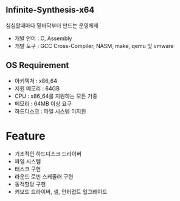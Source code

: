 ## Infinite-Synthesis-x64
심심할때마다 밑바닥부터 만드는 운영체제 
* 개발 언어 : C, Assembly
* 개발 도구 : GCC Cross-Compiler, NASM, make, qemu 및 vmware

## OS Requirement
* 아키텍쳐 : x86_64
* 지원 메모리 : 64GB
* CPU : x86_64를 지원하는 모든 기종
* 메모리 : 64MB 이상 요구
* 하드디스크 : 파일 시스템 미지원

# Feature
* 기초적인 하드디스크 드라이버
* 파일 시스템
* 태스크 구현
* 라운드 로빈 스케줄러 구현
* 동적할당 구현
* 키보드 드라이버, 셸, 인터럽트 업그레이드
